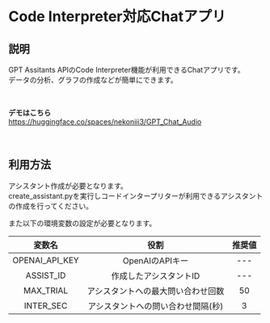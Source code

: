 # Code Interpreter対応Chatアプリ

## 説明
GPT Assitants APIのCode Interpreter機能が利用できるChatアプリです。<br>
データの分析、グラフの作成などが簡単にできます。

<br>

**デモはこちら** <br>
https://huggingface.co/spaces/nekoniii3/GPT_Chat_Audio

<br>

## 利用方法

アシスタント作成が必要となります。<br>
create_assistant.pyを実行しコードインタープリターが利用できるアシスタントの作成を行ってください。
<br>

また以下の環境変数の設定が必要となります。   <br>

| 変数名 | 役割 | 推奨値 |
| :---:  | :---:  | :---:  |
| OPENAI_API_KEY | OpenAIのAPIキー | --- |
| ASSIST_ID | 作成したアシスタントID | --- |
| MAX_TRIAL | アシスタントへの最大問い合わせ回数 | 50 |
| INTER_SEC | アシスタントへの問い合わせ間隔(秒) | 3 |

<br>


